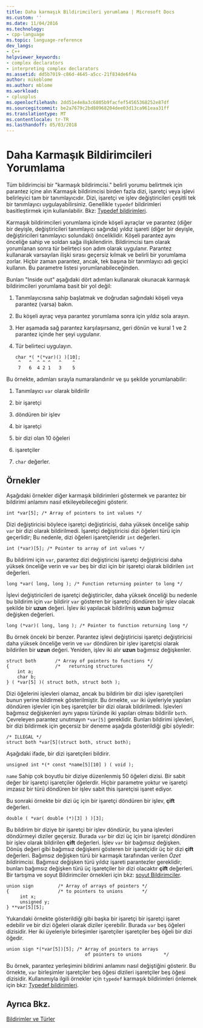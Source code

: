 ```yaml
---
title: Daha karmaşık Bildirimcileri yorumlama | Microsoft Docs
ms.custom: ''
ms.date: 11/04/2016
ms.technology:
- cpp-language
ms.topic: language-reference
dev_langs:
- C++
helpviewer_keywords:
- complex declarators
- interpreting complex declarators
ms.assetid: dd5b7019-c86d-4645-a5cc-21f834de6f4a
author: mikeblome
ms.author: mblome
ms.workload:
- cplusplus
ms.openlocfilehash: 2dd51e4e8a3c6805b9facfef54565368252e87df
ms.sourcegitcommit: be2a7679c2bd80968204dee03d13ca961eaa31ff
ms.translationtype: MT
ms.contentlocale: tr-TR
ms.lasthandoff: 05/03/2018
---
```

# <a name="interpreting-more-complex-declarators"></a>Daha Karmaşık Bildirimcileri Yorumlama
Tüm bildirimcisi bir "karmaşık bildirimcisi." belirli yorumu belirtmek için parantez içine alın Karmaşık bildirimcisi birden fazla dizi, işaretçi veya işlevi belirleyici tam bir tanımlayıcıdır. Dizi, işaretçi ve işlev değiştiricileri çeşitli tek bir tanımlayıcı uygulayabilirsiniz. Genellikle `typedef` bildirimleri basitleştirmek için kullanılabilir. Bkz: [Typedef bildirimleri](../c-language/typedef-declarations.md).  
  
 Karmaşık bildirimcileri yorumlama içinde köşeli ayraçlar ve parantez (diğer bir deyişle, değiştiricileri tanımlayıcı sağında) yıldız işareti (diğer bir deyişle, değiştiricileri tanımlayıcı solundaki) önceliklidir. Köşeli parantez aynı önceliğe sahip ve soldan sağa ilişkilendirin. Bildirimcisi tam olarak yorumlanan sonra tür belirteci son adım olarak uygulanır. Parantez kullanarak varsayılan ilişki sırası geçersiz kılmak ve belirli bir yorumlama zorlar. Hiçbir zaman parantez, ancak, tek başına bir tanımlayıcı adı geçici kullanın. Bu parametre listesi yorumlanabileceğinden.  
  
 Bunları "Inside out" aşağıdaki dört adımları kullanarak okunacak karmaşık bildirimcileri yorumlama basit bir yol değil:  
  
1.  Tanımlayıcısına sahip başlatmak ve doğrudan sağındaki köşeli veya parantez (varsa) bakın.  
  
2.  Bu köşeli ayraç veya parantez yorumlama sonra için yıldız sola arayın.  
  
3.  Her aşamada sağ parantez karşılaşırsanız, geri dönün ve kural 1 ve 2 parantez içinde her şeyi uygulanır.  
  
4.  Tür belirteci uygulayın.  
  
    ```  
    char *( *(*var)() )[10];  
     ^   ^  ^ ^ ^   ^    ^  
     7   6  4 2 1   3    5  
    ```  
  
Bu örnekte, adımları sırayla numaralandırılır ve şu şekilde yorumlanabilir:  
  
1.  Tanımlayıcı `var` olarak bildirilir  
  
2.  bir işaretçi  
  
3.  döndüren bir işlev  
  
4.  bir işaretçi  
  
5.  bir dizi olan 10 öğeleri  
  
6.  işaretçiler  
  
7.  `char` değerler.  
  
## <a name="examples"></a>Örnekler  
 Aşağıdaki örnekler diğer karmaşık bildirimleri göstermek ve parantez bir bildirimi anlamını nasıl etkileyebileceğini gösterir.  
  
```  
int *var[5]; /* Array of pointers to int values */  
```  
  
 Dizi değiştiricisi böylece işaretçi değiştiricisi, daha yüksek önceliğe sahip `var` bir dizi olarak bildirilmedi. İşaretçi değiştiricisi dizi öğeleri türü için geçerlidir; Bu nedenle, dizi öğeleri işaretçileridir `int` değerleri.  
  
```  
int (*var)[5]; /* Pointer to array of int values */  
```  
  
 Bu bildirimi için `var`, parantez dizi değiştiricisi işaretçi değiştiricisi daha yüksek önceliğe verin ve `var` beş bir dizi için bir işaretçi olarak bildirilen `int` değerleri.  
  
```  
long *var( long, long ); /* Function returning pointer to long */  
```  
  
 İşlevi değiştiricileri de işaretçi değiştiriciler, daha yüksek önceliği bu nedenle bu bildirim için `var` bildirir `var` gösteren bir işaretçi döndüren bir işlev olacak şekilde bir **uzun** değeri. İşlev iki yapılacak bildirilmiş **uzun** bağımsız değişken değerleri.  
  
```  
long (*var)( long, long ); /* Pointer to function returning long */  
```  
  
 Bu örnek önceki bir benzer. Parantez işlevi değiştiricisi işaretçi değiştiricisi daha yüksek önceliğe verin ve `var` döndüren bir işlev işaretçisi olarak bildirilen bir **uzun** değeri. Yeniden, işlev iki alır **uzun** bağımsız değişkenler.  
  
```  
struct both       /* Array of pointers to functions */  
{                 /*   returning structures         */  
    int a;  
    char b;  
} ( *var[5] )( struct both, struct both );  
```  
  
 Dizi öğelerini işlevleri olamaz, ancak bu bildirim bir dizi işlev işaretçileri bunun yerine bildirmek gösterilmiştir. Bu örnekte, `var` iki üyeleriyle yapıları döndüren işlevler için beş işaretçiler bir dizi olarak bildirilmedi. İşlevleri bağımsız değişkenleri aynı yapısı türünde iki yapıları olması bildirilir `both`. Çevreleyen parantez unutmayın `*var[5]` gereklidir. Bunları bildirimi işlevleri, bir dizi bildirmek için geçersiz bir deneme aşağıda gösterildiği gibi şöyledir:  
  
```  
/* ILLEGAL */  
struct both *var[5](struct both, struct both);  
```  
  
 Aşağıdaki ifade, bir dizi işaretçileri bildirir.  
  
```  
unsigned int *(* const *name[5][10] ) ( void );  
```  
  
 `name` Sahip çok boyutlu bir diziye düzenlenmiş 50 öğeleri dizisi. Bir sabit değer bir işaretçi işaretçiler öğelerdir. Hiçbir parametre yoktur ve işaretçi imzasız bir türü döndüren bir işlev sabit this işaretçisi işaret ediyor.  
  
 Bu sonraki örnekte bir dizi üç için bir işaretçi döndüren bir işlev, **çift** değerleri.  
  
```  
double ( *var( double (*)[3] ) )[3];  
```  
  
 Bu bildirim bir diziye bir işaretçi bir işlev döndürür, bu yana işlevleri döndürmeyi diziler geçersiz. Burada `var` bir dizi üç için bir işaretçi döndüren bir işlev olarak bildirilen **çift** değerleri. İşlev `var` bir bağımsız değişken. Dönüş değeri gibi bağımsız değişkeni gösteren bir işaretçidir üç bir dizi **çift** değerleri. Bağımsız değişken türü bir karmaşık tarafından verilen *Özet bildirimcisi*. Bağımsız değişken türü yıldız işareti parantezler gereklidir; bunları bağımsız değişken türü üç işaretçiler bir dizi olacaktır **çift** değerleri. Bir tartışma ve soyut Bildirimciler örnekleri için bkz: [soyut Bildirimciler](../c-language/c-abstract-declarators.md).  
  
```  
union sign         /* Array of arrays of pointers */  
{                  /* to pointers to unions       */  
     int x;  
     unsigned y;  
} **var[5][5];  
```  
  
 Yukarıdaki örnekte gösterildiği gibi başka bir işaretçi bir işaretçi işaret edebilir ve bir dizi öğeleri olarak diziler içerebilir. Burada `var` beş öğeleri dizisidir. Her iki üyeleriyle birleşimler işaretçiler işaretçiler beş öğeli bir dizi öğedir.  
  
```  
union sign *(*var[5])[5]; /* Array of pointers to arrays  
                             of pointers to unions        */  
```  
  
 Bu örnek, parantez yerleşimini bildirimi anlamını nasıl değiştiğini gösterir. Bu örnekte, `var` birleşimler işaretçiler beş öğesi dizileri işaretçiler beş öğesi dizisidir. Kullanımıyla ilgili örnekler için `typedef` karmaşık bildirimleri önlemek için bkz: [Typedef bildirimleri](../c-language/typedef-declarations.md).  
  
## <a name="see-also"></a>Ayrıca Bkz.  
 [Bildirimler ve Türler](../c-language/declarations-and-types.md)
